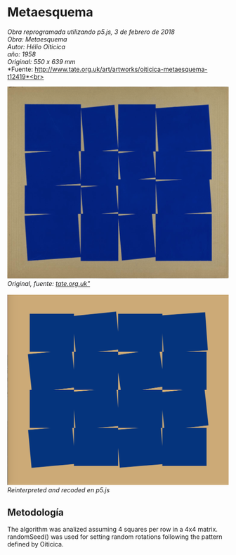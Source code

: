 # Metaesquema
*Obra reprogramada utilizando p5.js, 3 de febrero de 2018*<br>
*Obra: Metaesquema*<br>
*Autor: Hélio Oiticica*<br>
*año: 1958*<br>
*Original: 550 x 639 mm*<br>
*Fuente: http://www.tate.org.uk/art/artworks/oiticica-metaesquema-t12419*<br>


![](https://github.com/guillemontecinos/recode/blob/master/oiticica_helio_metaesquema/documentation/metaesquema_original.png)
*Original, fuente:* [*tate.org.uk"*](http://www.tate.org.uk/art/artworks/oiticica-metaesquema-t12419)
<br><br>
![](https://github.com/guillemontecinos/recode/blob/master/oiticica_helio_metaesquema/documentation/metaesquema_reinterpret.png)
*Reinterpreted and recoded en p5.js*

## Metodología
The algorithm was analized assuming 4 squares per row in a 4x4 matrix.
randomSeed() was used for setting random rotations following the pattern defined by Oiticica.
